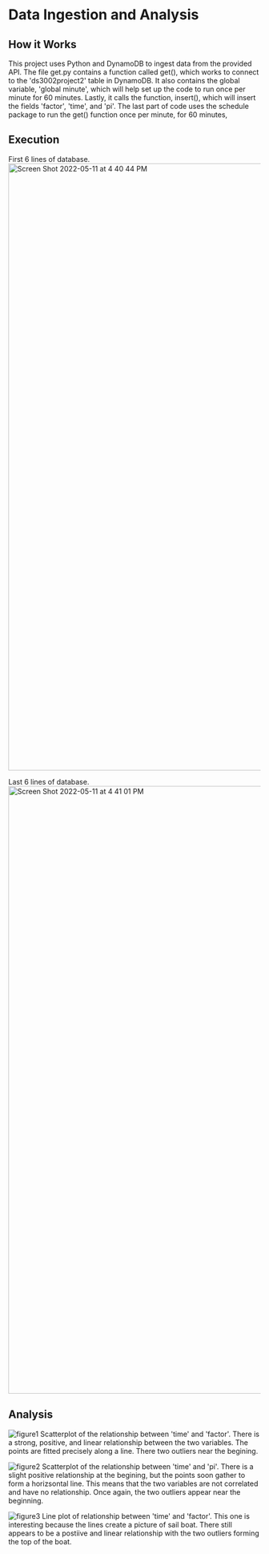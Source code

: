 # Data Ingestion and Analysis

## How it Works 
This project uses Python and DynamoDB to ingest data from the provided API. The file get.py contains a function called get(), which works to connect to the 'ds3002project2' table in DynamoDB. It also contains the global variable, 'global minute', which will help set up the code to run once per minute for 60 minutes. Lastly, it calls the function, insert(), which will insert the fields 'factor', 'time', and 'pi'. The last part of code uses the schedule package to run the get() function once per minute, for 60 minutes, 

## Execution

First 6 lines of database.
<img width="1212" alt="Screen Shot 2022-05-11 at 4 40 44 PM" src="https://user-images.githubusercontent.com/98042008/167944064-cce8f527-fe9c-4b3c-9482-e0e73b27607b.png">

Last 6 lines of database.
<img width="1213" alt="Screen Shot 2022-05-11 at 4 41 01 PM" src="https://user-images.githubusercontent.com/98042008/167944237-bccb7708-18bd-4306-8d51-f7c129342a55.png">

## Analysis
![figure1](https://user-images.githubusercontent.com/98042008/167944449-3b9ee761-2e2c-4f4f-9166-c3cffca74c40.png)
Scatterplot of the relationship between 'time' and 'factor'. There is a strong, positive, and linear relationship between the two variables. The points are fitted precisely along a line. There two outliers near the begining.


![figure2](https://user-images.githubusercontent.com/98042008/167944478-a864eb6c-78ed-404b-8b71-bf15344a228d.png)
Scatterplot of the relationship between 'time' and 'pi'. There is a slight positive relationship at the begining, but the points soon gather to form a horizsontal line. This means that the two variables are not correlated and have no relationship. Once again, the two outliers appear near the beginning.


![figure3](https://user-images.githubusercontent.com/98042008/167944499-fc3e54aa-ade1-49a6-a0a5-4476397d4bd4.png)
Line plot of relationship between 'time' and 'factor'. This one is interesting because the lines create a picture of sail boat. There still appears to be a postiive and linear relationship with the two outliers forming the top of the boat.
